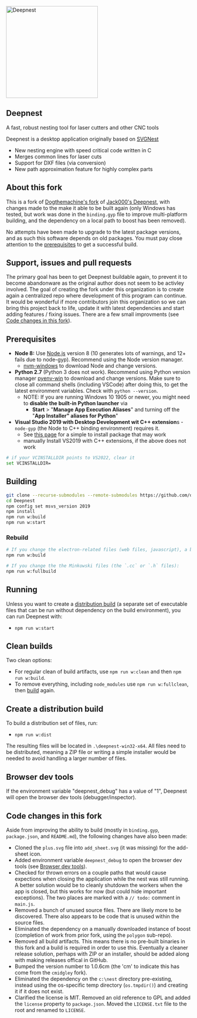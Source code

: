 <img src="https://deepnest.io/img/logo-large.png" alt="Deepnest" width="250">

## **Deepnest**

A fast, robust nesting tool for laser cutters and other CNC tools

Deepnest is a desktop application originally based on [SVGNest](https://github.com/Jack000/SVGnest)

- New nesting engine with speed critical code written in C
- Merges common lines for laser cuts
- Support for DXF files (via conversion)
- New path approximation feature for highly complex parts


## About this fork

This is a fork of [Dogthemachine's fork](https://github.com/Dogthemachine/Deepnest) of [Jack000's
Deepnest](https://github.com/Jack000/Deepnest), with changes made to the make it able to be built
again (only Windows has tested, but work was done in the `binding.gyp` file to improve
multi-platform building, and the dependency on a local path to boost has been removed).

No attempts have been made to upgrade to the latest package versions, and as such this software depends on
old packages.  You must pay close attention to the [prerequisites](#prerequisites) to get a
successful build.  

## Support, issues and pull requests

The primary goal has been to get Deepnest buildable again, to prevent it to become abandonware as the original author does not seem to be activley involved. The goal of creating the fork under this organization is to create again a centralized repo where development of this program can continue. 
It would be wonderful if more contributors join this organization so we can bring
this project back to life, update it with latest dependencies and start adding features / fixing
issues.
There are a few small improvments
(see [Code changes in this fork](#code-changes-in-this-fork)).


## Prerequisites

- **Node 8:** Use [Node.js](https://nodejs.org) version 8 (10 generates lots of warnings, and 12+ fails due to node-gyp).  Recommend using the Node version manager.
  -  [nvm-windows](https://github.com/coreybutler/nvm-windows/releases) to download Node and change versions.
- **Python 2.7** (Python 3 does not work).  Recommend using Python version manager   [pyenv-win](https://github.com/pyenv-win/pyenv-win) to download and change versions.  Make sure to  close all command shells (including VSCode) after doing this, to get the latest environment variables.  Check with `python --version`.
  - NOTE: If you are running Windows 10 1905 or newer, you might need to **disable the built-in Python launcher** via
    - **Start** > "**Manage App Execution Aliases**" and turning off the "**App Installer" aliases   for Python**"
- **Visual Studio 2019 with Desktop Development wit C++ extension**s - `node-gyp` (the Node to C++ binding environment) requires it.
  - See [this page](https://nodejs.github.io/node-addon-examples/getting-started/tools/#:~:text=It%20is%20not%20necessary%20to,that%20has%20everything%20you%20need.) for a simple to install package that may work
  - manually Install VS2019 with C++ extensions, if the above does not work


```sh
# if your VCINSTALLDIR points to VS2022, clear it
set VCINSTALLDIR=
```

## Building

```sh
git clone --recurse-submodules --remote-submodules https://github.com/deepnest-io/Deepnest
cd Deepnest
npm config set msvs_version 2019
npm install
npm run w:build
npm run w:start
```

### Rebuild

```sh
# If you change the electron-related files (web files, javascript), a build with 
npm run w:build

# If you change the the Minkowski files (the `.cc` or `.h` files):
npm run w:fullbuild
```

## Running

Unless you want to create a [distribution build](#create-a-distribution-build) (a separate set of
executable files that can be run without dependency on the build environment), you can run Deepnest with:

- `npm run w:start`

## Clean builds

Two clean options:
- For regular clean of build artifacts, use `npm run w:clean` and then `npm run w:build`.
- To remove everything, including `node_modules` use `npm run w:fullclean`, then [build](#building) again.

## Create a distribution build

To build a distribution set of files, run:

- `npm run w:dist`

The resulting files will be located in `.\deepnest-win32-x64`.  All files need to be distributed,
meaning a ZIP file or writing a simple installer would be needed to avoid handling a larger number
of files.

## Browser dev tools

If the environment variable "deepnest_debug" has a value of "1", Deepnest will open the browser
dev tools (debugger/inspector).

## Code changes in this fork

Aside from improving the ability to build (mostly in `binding.gyp`, `package.json`, and
`README.md`), the following changes have also been made:

- Cloned the `plus.svg` file into `add_sheet.svg` (it was missing) for the add-sheet icon.
- Added environment variable `deepnest_debug` to open the browser dev tools (see [Browser dev
  tools](#browser-dev-tools)).
- Checked for thrown errors on a couple paths that would cause expections when closing the
  application while the nest was still running.  A better solution would be to cleanly shutdown the
  workers when the app is closed, but this works for now (but could hide important exceptions).
  The two places are marked with a `// todo:` comment in `main.js`.
- Removed a bunch of unused source files.  There are likely more to be discovered.  There also
  appears to be code that is unused within the source files.
- Eliminated the dependency on a manually downloaded instance of boost (completion of work from
  prior fork, using the `polygon` sub-repo).
- Removed all build artifacts.  This means there is no pre-built binaries in this fork and a build
  is required in order to use this.  Eventually a cleaner release solution, perhaps with ZIP or an installer,
  should be added along with making releases offical in GitHub.
- Bumped the version number to 1.0.6cm (the 'cm' to indicate this has come from the `cmidgley`
  fork).
- Eliminated the dependency on the `c:\nest` directory pre-existing, instead using the os-specific temp directory
  (`os.tmpdir()`) and creating it if it does not exist.  
- Clarified the license is MIT.  Removed an old reference to GPL and added the `license` property to
  `package.json`.  Moved the `LICENSE.txt` file to the root and renamed to `LICENSE`.

